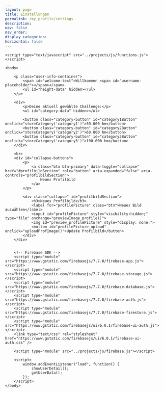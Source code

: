 ```yaml
---
layout: page
title: Einstellungen
permalink: /my_profile/settings
description:
nav: false
nav_order:
display_categories:
horizontal: false
---
```


<html>
    <head>
        <title>Firebase Image Upload using HTML and JavaScript</title>
        <link rel="stylesheet" type="text/css" href="../projects/css/style.css">
    </head>

    <script type="text/javascript" src="../projects/js/functions.js"></script>
    
    <body>

        <p class="user-info-container">
            <span id="welcome-text">Willkommen <span id="username-placeholder"></span></span>
            <ul id="height-data" hidden></ul>
        </p>

        <div>
            <p>Deine aktuell gewählte Challenge:</p>
            <ul id="category-data" hidden></ul>

            <button class="category-button" id="category1Button" onclick="storeCategory('category1')">30.000 hm</button>
            <button class="category-button" id="category2Button" onclick="storeCategory('category2')">60.000 hm</button>
            <button class="category-button" id="category3Button" onclick="storeCategory('category3')">100.000 hm</button>
        </div>

        <br>
        <div id="collapse-buttons">
            <p>
                <a class="btn btn-primary" data-toggle="collapse" href="#profilbildSection" role="button" aria-expanded="false" aria-controls="profilbildSection">
                    Neues Profilbild
                </a>
            </p>

            <div class="collapse" id="profilbildSection">
                <h3>Neues Profilbild</h3>
                <label for="profilePicture" class="btn">Neues Bild auswählen</label>
                <input id="profilePicture" style="visibility:hidden;" type="file" onchange="previewImage_profile()">
                <img id="preview_profilePicture" style="display: none;">
                <button id="profilePicture_upload" onclick="uploadProfImage()">Update Profilbild</button>
            </div>
        </div>


        <!-- Firebase SDK -->
        <script type="module" src="https://www.gstatic.com/firebasejs/7.7.0/firebase-app.js"></script>
        <script type="module" src="https://www.gstatic.com/firebasejs/7.7.0/firebase-storage.js"></script>
        <script type="module" src="https://www.gstatic.com/firebasejs/7.7.0/firebase-database.js"></script>
        <script type="module" src="https://www.gstatic.com/firebasejs/7.7.0/firebase-auth.js"></script>
        <script type="module" src="https://www.gstatic.com/firebasejs/7.7.0/firebase-firestore.js"></script>
        <script type="module" src="https://www.gstatic.com/firebasejs/ui/6.0.1/firebase-ui-auth.js"></script>
        <link type="text/css" rel="stylesheet" href="https://www.gstatic.com/firebasejs/ui/6.0.1/firebase-ui-auth.css" />

        <script type="module" src="../projects/js/firebase.js"></script>

        <script>
            window.addEventListener("load", function() {
                showUserDetail();
                getUserData();
            });
        </script>
    </body>
</html>